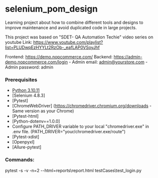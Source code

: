 # selenium_pom_design
Learning project about how to combine different tools and designs to improve maintenance and avoid duplicated code in large projects.

This project was based on "SDET- QA Automation Techie" video series on youtube Link: https://www.youtube.com/playlist?list=PLUDwpEzHYYLt2RzOb-_eafLAP0VSoyJhf

Frontend: https://demo.nopcommerce.com/
Backend: https://admin-demo.nopcommerce.com/login
    - Admin email: admin@yourstore.com
    - Admin password: admin

### Prerequisites
- [Python 3.10.11](https://www.example.com)
- [Selenium 4.8.3]
- [Pytest]
- [ChromeWebDriver] (https://chromedriver.chromium.org/downloads - Same version as your Chrome)
- [Pytest-html]
- [Python-dotenv==1.0.0]
- Configure PATH_DRIVER variable to your local "chromedriver.exe" in .env file. (PATH_DRIVER="your/chromedriver.exe/route")
- [Pytest-xdist]
- [Openpyxl]
- [Allure-pytest]


### Commands: 
pytest -s -v  -n=2 --html=reports\\report.html testCases\\test_login.py
